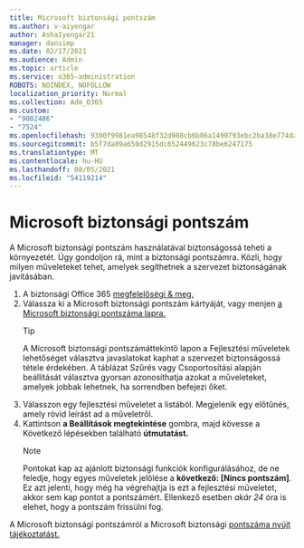 ```yaml
---
title: Microsoft biztonsági pontszám
ms.author: v-aiyengar
author: AshaIyengar21
manager: dansimp
ms.date: 02/17/2021
ms.audience: Admin
ms.topic: article
ms.service: o365-administration
ROBOTS: NOINDEX, NOFOLLOW
localization_priority: Normal
ms.collection: Adm_O365
ms.custom:
- "9002486"
- "7524"
ms.openlocfilehash: 9300f9981ea98548f32d908cb6b06a1490793ebc2ba38e774dac45f5e341a869
ms.sourcegitcommit: b5f7da89a650d2915dc652449623c78be6247175
ms.translationtype: MT
ms.contentlocale: hu-HU
ms.lasthandoff: 08/05/2021
ms.locfileid: "54119214"
---
```

# <a name="microsoft-secure-score"></a>Microsoft biztonsági pontszám

A Microsoft biztonsági pontszám használatával biztonságossá teheti a környezetét. Úgy gondoljon rá, mint a biztonsági pontszámra. Közli, hogy milyen műveleteket tehet, amelyek segíthetnek a szervezet biztonságának javításában.

1. A biztonsági Office 365 [megfelelőségi & meg.](https://go.microsoft.com/fwlink/p/?linkid=2077143)
1. Válassza ki a Microsoft biztonsági pontszám kártyáját, vagy menjen [a Microsoft biztonsági pontszáma lapra.](https://go.microsoft.com/fwlink/?linkid=2099589)
    > [!TIP]
    >  A Microsoft biztonsági pontszámáttekintő lapon a Fejlesztési műveletek lehetőséget választva javaslatokat kaphat a szervezet biztonságossá tétele érdekében. A táblázat Szűrés vagy Csoportosítási alapján beállítását választva gyorsan azonosíthatja azokat a műveleteket, amelyek jobbak lehetnek, ha sorrendben befejezi őket.
1. Válasszon egy fejlesztési műveletet a listából. Megjelenik egy előtűnés, amely rövid leírást ad a műveletről.
1. Kattintson **a Beállítások megtekintése** gombra, majd kövesse a Következő lépésekben található **útmutatást.**
    > [!NOTE]
    > Pontokat kap az ajánlott biztonsági funkciók konfigurálásához, de ne feledje, hogy egyes műveletek jelölése a **következő: [Nincs pontszám]**. Ez azt jelenti, hogy még ha végrehajtja is ezt a fejlesztési műveletet, akkor sem kap pontot a pontszámért. Ellenkező esetben *akár 24* óra is elehet, hogy a pontszám frissülni fog.

A Microsoft biztonsági pontszámról a Microsoft biztonsági [pontszáma nyújt tájékoztatást.](https://go.microsoft.com/fwlink/?linkid=2103077)